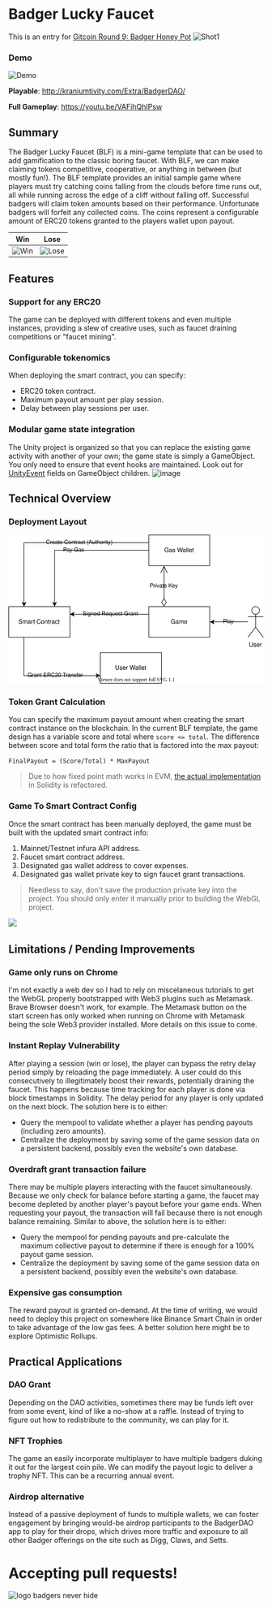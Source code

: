 # Badger Lucky Faucet
This is an entry for [Gitcoin Round 9: Badger Honey Pot](https://gitcoin.co/issue/Badger-Finance/badger-system/70/100025037)
![Shot1](https://user-images.githubusercontent.com/1028926/112773689-bfa0b900-8feb-11eb-854d-c1fa4c0f2520.png)


### Demo
![Demo](https://user-images.githubusercontent.com/1028926/112793193-b0d0fb00-9019-11eb-9a89-34286952cbaf.gif)

**Playable**: http://kraniumtivity.com/Extra/BadgerDAO/

**Full Gameplay**: https://youtu.be/VAFihQhIPsw

## Summary
The Badger Lucky Faucet (BLF) is a mini-game template that can be used to add gamification to the classic boring faucet. With BLF, we can make claiming tokens competitive, cooperative, or anything in between (but mostly fun!). The BLF template provides an initial sample game where players must try catching coins falling from the clouds before time runs out, all while running across the edge of a cliff without falling off. Successful badgers will claim token amounts based on their performance. Unfortunate badgers will forfeit any collected coins. The coins represent a configurable amount of ERC20 tokens granted to the players wallet upon payout.

| Win | Lose |
|--|--|
| ![Win](https://user-images.githubusercontent.com/1028926/112774940-1e683180-8ff0-11eb-9f0d-8acbbe4a86bd.png) | ![Lose](https://user-images.githubusercontent.com/1028926/112774974-3fc91d80-8ff0-11eb-819d-ff8874ad2de7.png) |

## Features
### Support for any ERC20
The game can be deployed with different tokens and even multiple instances, providing a slew of creative uses, such as faucet draining competitions or "faucet mining".

### Configurable tokenomics
When deploying the smart contract, you can specify:
- ERC20 token contract.
- Maximum payout amount per play session.
- Delay between play sessions per user.

### Modular game state integration
The Unity project is organized so that you can replace the existing game activity with another of your own; the game state is simply a GameObject. You only need to ensure that event hooks are maintained. Look out for [UnityEvent](https://docs.unity3d.com/ScriptReference/Events.UnityEvent.html) fields on GameObject children.
![image](https://user-images.githubusercontent.com/1028926/112786574-69dc0900-900b-11eb-9122-b9a0f891d31f.png)

## Technical Overview

### Deployment Layout
![Alt text here](Documentation/Diagrams.svg)


### Token Grant Calculation
You can specify the maximum payout amount when creating the smart contract instance on the blockchain. In the current BLF template, the game design has a variable score and total where `score <= total`. The difference between score and total form the ratio that is factored into the max payout:
```
FinalPayout = (Score/Total) * MaxPayout
```

> Due to how fixed point math works in EVM, [the actual implementation](https://github.com/kilogold/BadgerDAO/blob/c711033d526fa48a5fe2d55c356d150b98932592/Contracts/Faucet.sol#L117) in Solidity is refactored.

### Game To  Smart Contract Config
Once the smart contract has been manually deployed, the game must be built with the updated smart contract info:

 1. Mainnet/Testnet infura API address.
 2. Faucet smart contract address.
 3. Designated gas wallet address to cover expenses.
 4. Designated gas wallet private key to sign faucet grant transactions.
 > Needless to say, don't save the production private key into the project. You should only enter it manually prior to building the WebGL project.

![](https://user-images.githubusercontent.com/1028926/112789719-934c6300-9012-11eb-95f3-21e9aa4825f9.png)


## Limitations / Pending Improvements

### Game only runs on Chrome
I'm not exactly a web dev so I had to rely on miscelaneous tutorials to get the WebGL properly bootstrapped with Web3 plugins such as Metamask. Brave Browser doesn't work, for example. The Metamask button on the start screen has only worked when running on Chrome with Metamask being the sole Web3 provider installed. More details on this issue to come. 

### Instant Replay Vulnerability
After playing a session (win or lose), the player can bypass the retry delay period simply by reloading the page immediately. A user could do this consecutively to illegitimately boost their rewards, potentially draining the faucet. This happens because time tracking for each player is done via block timestamps in Solidity. The delay period for any player is only updated on the next block. The solution here is to either:
- Query the mempool to validate whether a player has pending payouts (including zero amounts).
- Centralize the deployment by saving some of the game session data on a persistent backend, possibly even the website's own database.

### Overdraft grant transaction failure
There may be multiple players interacting with the faucet simultaneously. Because we only check for balance before starting a game, the faucet may become depleted by another player's payout before your game ends. When requesting your payout, the transaction will fail because there is not enough balance remaining. Similar to above, the solution here is to either:
- Query the mempool for pending payouts and pre-calculate the maximum collective payout to determine if there is enough for a 100% payout game session.
- Centralize the deployment by saving some of the game session data on a persistent backend, possibly even the website's own database.

### Expensive gas consumption
The reward payout is granted on-demand. At the time of writing, we would need to deploy this project on somewhere like Binance Smart Chain in order to take advantage of the low gas fees. A better solution here might be to explore Optimistic Rollups.

## Practical Applications
### DAO Grant
Depending on the DAO activities, sometimes there may be funds left over from some event, kind of like a no-show at a raffle. Instead of trying to figure out how to redistribute to the community, we can play for it.

### NFT Trophies
The game an easily incorporate multiplayer to have multiple badgers duking it out for the largest coin pile. We can modify the payout logic to deliver a trophy NFT. This can be a recurring annual event.  

### Airdrop alternative
Instead of a passive deployment of funds to multiple wallets, we can foster engagement by bringing would-be airdrop participants to the BadgerDAO app to play for their drops, which drives more traffic and exposure to all other Badger offerings on the site such as Digg, Claws, and Setts. 

# Accepting pull requests!
![logo badgers never hide](https://user-images.githubusercontent.com/1028926/112795519-7cf7d480-901d-11eb-9ed4-0c7fe2605bb7.jpg)

<!--stackedit_data:
eyJoaXN0b3J5IjpbNDM5MDg4MDU1LDYyMTk5ODg2NywtMTM0Mz
k5MTg5OCwtMTE5MTAwNDU1NCwxODY2NDE1MjU2LDI1ODAzNjQ5
MCwtMTg0OTg2NTgyOSwtMjAxMTM5NjQxNCwtNTg4MzI3NDQ0LD
IwOTE0MDY1MjYsLTE1NzY4MTQ5NjQsLTEzODMyMTk3MTAsMTEy
MDM5NzI2NiwtMTA4NjM1ODYwMl19
-->
